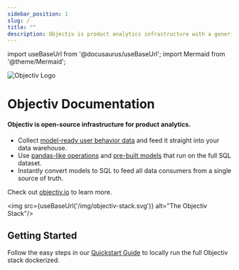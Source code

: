 ```yaml
---
sidebar_position: 1
slug: /
title: ""
description: Objectiv is product analytics infrastructure with a generic event taxonomy. Capture validated user behavior data straight into your data warehouse, and speed up product analytics projects with pre-built and reusable models.
---
```


import useBaseUrl from '@docusaurus/useBaseUrl';
import Mermaid from '@theme/Mermaid';

![Objectiv Logo](/img/logo-objectiv-large.svg "Objectiv Documentation")

# Objectiv Documentation

#### Objectiv is open-source infrastructure for product analytics. 

* Collect [model-ready user behavior data](/tracking/core-concepts/overview.md) and feed it straight into 
  your data warehouse.
* Use [pandas-like operations](/modeling/intro.mdx) and [pre-built models](/modeling/models.mdx) that run on 
  the full SQL dataset.
* Instantly convert models to SQL to feed all data consumers from a single source of truth.

Check out [objectiv.io](https://www.objectiv.io) to learn more.

<img src={useBaseUrl('/img/objectiv-stack.svg')} alt="The Objectiv Stack"/>


## Getting Started

Follow the easy steps in our [Quickstart Guide](/home/quickstart-guide.md) to locally run the full Objectiv stack dockerized.
